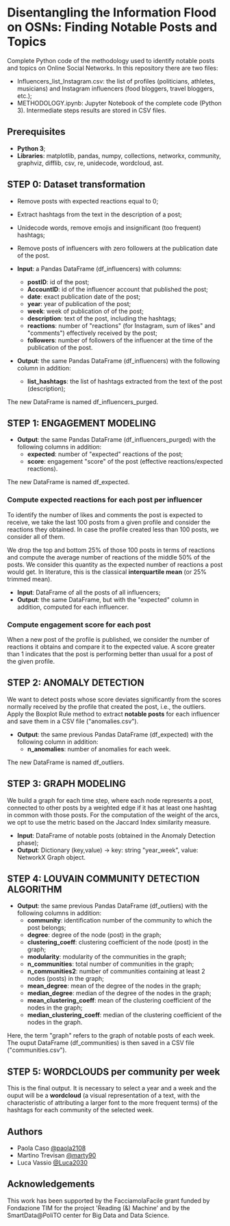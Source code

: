 
# Disentangling the Information Flood on OSNs: Finding Notable Posts and Topics


Complete Python code of the methodology used to identify notable posts and topics on Online Social Networks.
In this repository there are two files:
* Influencers_list_Instagram.csv: the list of profiles (politicians, athletes, musicians) and Instagram influencers (food bloggers, travel bloggers, etc.);
* METHODOLOGY.ipynb: Jupyter Notebook of the complete code (Python 3).
Intermediate steps results are stored in CSV files.

## Prerequisites

* **Python 3**;
* **Libraries**: matplotlib, pandas, numpy, collections, networkx, community, graphviz, difflib, csv, re, unidecode, wordcloud, ast.

## STEP 0: Dataset transformation

* Remove posts with expected reactions equal to 0;
* Extract hashtags from the text in the description of a post;
* Unidecode words, remove emojis and insignificant (too frequent) hashtags;
* Remove posts of influencers with zero followers at the publication date of the post.


* **Input**: a Pandas DataFrame (df_influencers) with columns:
    * **postID**: id of the post;
    * **AccountID**: id of the influencer account that published the post;
    * **date**: exact publication date of the post;
    * **year**: year of publication of the post;
    * **week**: week of publication of of the post;
    * **description**: text of the post, including the hashtags;
    * **reactions**: number of "reactions" (for Instagram, sum of likes" and "comments") effectively received by the post;
    * **followers**: number of followers of the influencer at the time of the publication of the post.
    
    
* **Output**: the same Pandas DataFrame (df_influencers) with the following column in addition:
    * **list_hashtags**: the list of hashtags extracted from the text of the post (description);
    
The new DataFrame is named df_influencers_purged.

## STEP 1: ENGAGEMENT MODELING

* **Output**: the same Pandas DataFrame (df_influencers_purged) with the following columns in addition:
    * **expected**: number of "expected" reactions of the post;
    * **score**: engagement "score" of the post (effective reactions/expected reactions).
    
The new DataFrame is named df_expected.

### Compute expected reactions for each post per influencer

To identify the number of likes and comments the post is expected to receive, we take the last 100 posts from a given profile and consider the reactions they obtained. In case the profile created less than 100 posts, we consider all of them.

We drop the top and bottom 25% of those 100 posts in terms of reactions and compute the average number of reactions of the middle 50% of the posts.
We consider this quantity as the expected number of reactions a post would get. 
In literature, this is the classical **interquartile mean** (or 25% trimmed mean).

* **Input**: DataFrame of all the posts of all influencers;
* **Output**: the same DataFrame, but with the "expected" column in addition, computed for each influencer.

### Compute engagement score for each post

When a new post of the profile is published, we consider the number of reactions it obtains and compare it to the expected value.
A score greater than 1 indicates that the post is performing better than usual for a post of the given profile.

## STEP 2: ANOMALY DETECTION

We want to detect posts whose score deviates significantly from the scores normally received by the profile that created the post, i.e., the outliers.
Apply the Boxplot Rule method to extract **notable posts** for each influencer and save them in a CSV file ("anomalies.csv").
* **Output**: the same previous Pandas DataFrame (df_expected) with the following column in addition:
    * **n_anomalies**: number of anomalies for each week.

The new DataFrame is named df_outliers.

## STEP 3: GRAPH MODELING

We build a graph for each time step, where each node represents a post, connected to other posts by a weighted edge if it has at least one hashtag in common with those posts. For the computation of the weight of the arcs, we opt to use the metric based on the Jaccard Index similarity measure.
* **Input**:  DataFrame of notable posts (obtained in the Anomaly Detection phase);
* **Output**: Dictionary (key,value) -> key:   string "year_week", value: NetworkX Graph object.

## STEP 4: LOUVAIN COMMUNITY DETECTION ALGORITHM

* **Output**: the same previous Pandas DataFrame (df_outliers) with the following columns in addition:
    * **community**: identification number of the community to which the post belongs;
    * **degree**: degree of the node (post) in the graph;
    * **clustering_coeff**: clustering coefficient of the node (post) in the graph;
    * **modularity**: modularity of the communities in the graph;
    * **n_communities**: total number of communities in the graph;
    * **n_communities2**: number of communities containing at least 2 nodes (posts) in the graph;
    * **mean_degree**: mean of the degree of the nodes in the graph;
    * **median_degree**: median of the degree of the nodes in the graph;
    * **mean_clustering_coeff**: mean of the clustering coefficient of the nodes in the graph;
    * **median_clustering_coeff**: median of the clustering coefficient of the nodes in the graph.
    
Here, the term "graph" refers to the graph of notable posts of each week.
The ouput DataFrame (df_communities) is then saved in a CSV file ("communities.csv").

## STEP 5: WORDCLOUDS per community per week

This is the final output. It is necessary to select a year and a week and the ouput will be a **wordcloud** (a visual representation of a text, with the characteristic of attributing a larger font to the more frequent terms) of the hashtags for each community of the selected week.
## Authors

- Paola Caso [@paola2108](https://github.com/paola2108)
- Martino Trevisan [@marty90](https://github.com/marty90)
- Luca Vassio [@Luca2030](https://github.com/Luca2030)


## Acknowledgements

This work has been supported by the FacciamolaFacile grant funded by Fondazione TIM for the project 'Reading (\&) Machine' and by the SmartData@PoliTO center for Big Data and Data Science.

